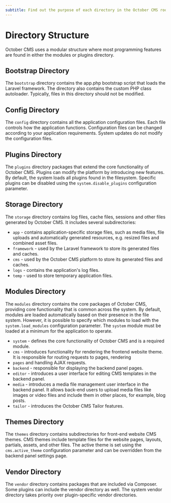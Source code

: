 ```yaml
---
subtitle: Find out the purpose of each directory in the October CMS root folder
---
```

# Directory Structure

October CMS uses a modular structure where most programming features are found in either the modules or plugins directory.

## Bootstrap Directory

The `bootstrap` directory contains the app.php bootstrap script that loads the Laravel framework. The directory also contains the custom PHP class autoloader. Typically, files in this directory should not be modified.

## Config Directory

The `config` directory contains all the application configuration files. Each file controls how the application functions. Configuration files can be changed according to your application requirements. System updates do not modify the configuration files.

## Plugins Directory

The `plugins` directory packages that extend the core functionality of October CMS. Plugins can modify the platform by introducing new features. By default, the system loads all plugins found in the filesystem. Specific plugins can be disabled using the `system.disable_plugins` configuration parameter.

## Storage Directory

The `storage` directory contains log files, cache files, sessions and other files generated by October CMS. It includes several subdirectories:

* `app` - contains application-specific storage files, such as media files, file uploads and automatically generated resources, e.g. resized files and combined asset files.
* `framework` - used by the Laravel framework to store its generated files and caches.
* `cms` - used by the October CMS platform to store its generated files and caches.
* `logs` - contains the application's log files.
* `temp` - used to store temporary application files.

## Modules Directory

The `modules` directory contains the core packages of October CMS, providing core functionality that is common across the system. By default, modules are loaded automatically based on their presence in the file system. However, it is possible to specify which modules to load with the `system.load_modules` configuration parameter. The `system` module must be loaded at a minimum for the application to operate.

* `system` - defines the core functionality of October CMS and is a required module.
* `cms` - introduces functionality for rendering the frontend website theme. It is responsible for routing requests to pages, rendering
* `pages` and handling AJAX requests.
* `backend` - responsible for displaying the backend panel pages.
* `editor` - introduces a user interface for editing CMS templates in the backend panel.
* `media` - introduces a media file management user interface in the backend panel. It allows back-end users to upload media files like images or video files and include them in other places, for example, blog posts.
* `tailor` - introduces the October CMS Tailor features.

## Themes Directory

The `themes` directory contains subdirectories for front-end website CMS themes. CMS themes include template files for the website pages, layouts, partials, assets, and other files. The active theme is set using the `cms.active_theme` configuration parameter and can be overridden from the backend panel settings page.

## Vendor Directory

The `vendor` directory contains packages that are included via Composer. Some plugins can include the vendor directory as well. The system vendor directory takes priority over plugin-specific vendor directories.
